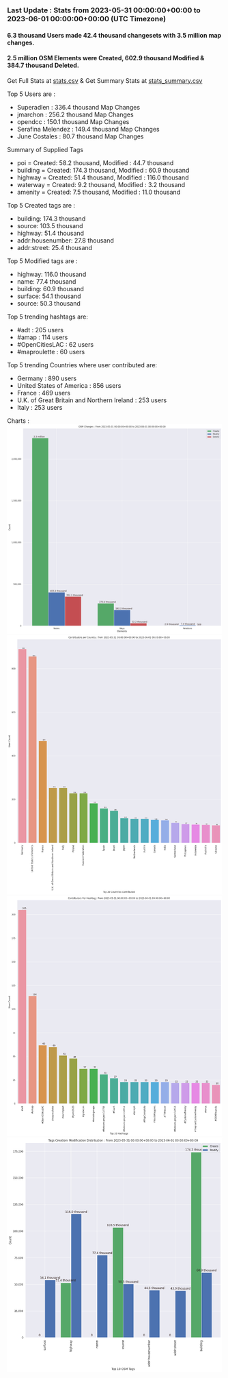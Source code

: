 ### Last Update : Stats from 2023-05-31 00:00:00+00:00 to 2023-06-01 00:00:00+00:00 (UTC Timezone)

#### 6.3 thousand Users made 42.4 thousand changesets with 3.5 million map changes.
#### 2.5 million OSM Elements were Created, 602.9 thousand Modified & 384.7 thousand Deleted.
Get Full Stats at [stats.csv](/stats/Global/Daily/stats.csv)
 & Get Summary Stats at [stats_summary.csv](/stats/Global/Daily/stats_summary.csv)

Top 5 Users are : 
- Superadlen : 336.4 thousand Map Changes
- jmarchon : 256.2 thousand Map Changes
- opendcc : 150.1 thousand Map Changes
- Serafina Melendez : 149.4 thousand Map Changes
- June Costales : 80.7 thousand Map Changes

Summary of Supplied Tags
- poi = Created: 58.2 thousand, Modified : 44.7 thousand
- building = Created: 174.3 thousand, Modified : 60.9 thousand
- highway = Created: 51.4 thousand, Modified : 116.0 thousand
- waterway = Created: 9.2 thousand, Modified : 3.2 thousand
- amenity = Created: 7.5 thousand, Modified : 11.0 thousand


Top 5 Created tags are :
- building: 174.3 thousand
- source: 103.5 thousand
- highway: 51.4 thousand
- addr:housenumber: 27.8 thousand
- addr:street: 25.4 thousand


Top 5 Modified tags are :
- highway: 116.0 thousand
- name: 77.4 thousand
- building: 60.9 thousand
- surface: 54.1 thousand
- source: 50.3 thousand


Top 5 trending hashtags are:
- #adt : 205 users
- #amap : 114 users
- #OpenCitiesLAC : 62 users
- #maproulette : 60 users


Top 5 trending Countries where user contributed are:
- Germany : 890 users
- United States of America : 856 users
- France : 469 users
- U.K. of Great Britain and Northern Ireland : 253 users
- Italy : 253 users


 Charts : 
![Alt text](./stats_osm_changes.png) 
![Alt text](./stats_users_per_country.png) 
![Alt text](./stats_users_per_hashtag.png) 
![Alt text](./stats_tags.png) 
